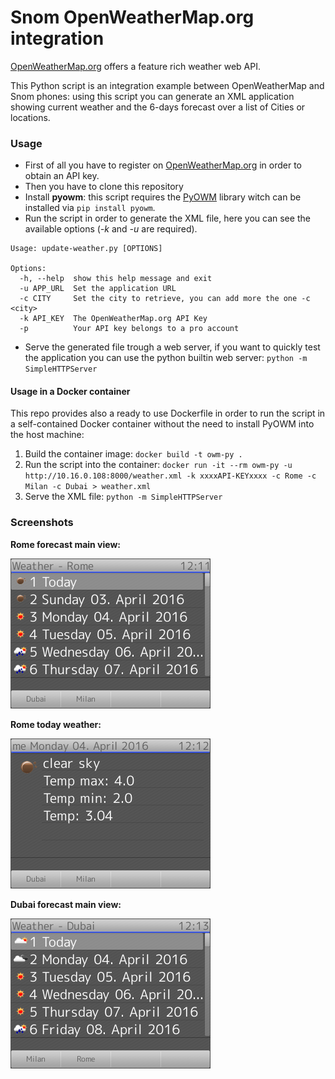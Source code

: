 # Snom OpenWeatherMap.org integration

[OpenWeatherMap.org](http://openweathermap.org/) offers a feature rich weather web API.

This Python script is an integration example between OpenWeatherMap and Snom phones: using this script you can generate an XML application showing current weather and the 6-days forecast over a list of Cities or locations.

### Usage

* First of all you have to register on [OpenWeatherMap.org](http://openweathermap.org/) in order to obtain an API key.
* Then you have to clone this repository
* Install **pyowm**: this script requires the [PyOWM](https://github.com/csparpa/pyowm) library witch can be installed via `pip install pyowm`.
* Run the script in order to generate the XML file, here you can see the available options (*-k* and *-u* are required).

```
Usage: update-weather.py [OPTIONS]

Options:
  -h, --help  show this help message and exit
  -u APP_URL  Set the application URL
  -c CITY     Set the city to retrieve, you can add more the one -c <city>
  -k API_KEY  The OpenWeatherMap.org API Key
  -p          Your API key belongs to a pro account
```

* Serve the generated file trough a web server, if you want to quickly test the application you can use the python builtin web server: `python -m SimpleHTTPServer`

#### Usage in a Docker container

This repo provides also a ready to use Dockerfile in order to run the script in a self-contained Docker container without the need to install PyOWM into the host machine:

1. Build the container image: `docker build -t owm-py .`
1. Run the script into the container: `docker run -it --rm owm-py -u http://10.16.0.108:8000/weather.xml -k xxxxAPI-KEYxxxx -c Rome -c Milan -c Dubai > weather.xml`
1. Serve the XML file: `python -m SimpleHTTPServer`

### Screenshots

**Rome forecast main view:**

![Rome](img/rome.bmp)

**Rome today weather:**

![Rome todat](img/today.bmp)

**Dubai forecast main view:**

![Dubai](img/dubai.bmp)
